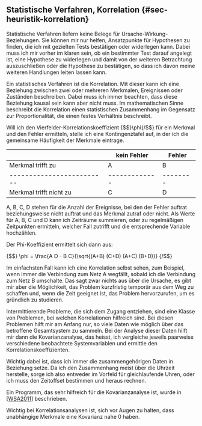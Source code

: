 
## Statistische Verfahren, Korrelation {#sec-heuristik-korrelation}

Statistische Verfahren liefern keine Belege für Ursache-Wirkung-Beziehungen.
Sie können mir nur helfen, Ansatzpunkte für Hypothesen zu finden, die ich
mit gezielten Tests bestätigen oder widerlegen kann.
Dabei muss ich mir vorher im klaren sein, ob ein bestimmter Test darauf
angelegt ist, eine Hypothese zu widerlegen und damit von der weiteren
Betrachtung auszuschließen oder die Hypothese zu bestätigen, so dass ich davon
meine weiteren Handlungen leiten lassen kann.

Ein statistisches Verfahren ist die Korrelation.
Mit dieser kann ich eine Beziehung zwischen zwei oder mehreren
Merkmalen, Ereignissen oder Zuständen beschreiben.
Dabei muss ich immer beachten, dass diese Beziehung kausal sein kann aber
nicht muss.
Im mathematischen Sinne beschreibt die Korrelation einen statistischen
Zusammenhang im Gegensatz zur Proportionalität, die einen festes Verhältnis
beschreibt.

Will ich den Vierfelder-Korrelationskoeffizient {$$}\phi{/$$}
für ein Merkmal und den Fehler ermitteln, stelle ich eine Kontingenztafel auf,
in der ich die gemeinsame Häufigkeit der Merkmale eintrage.

|                         | kein Fehler | Fehler |
|-------------------------|-------------|--------|
| Merkmal trifft zu       |     A       |    B   |
|-------------------------|-------------|--------|
| Merkmal trifft nicht zu |     C       |    D   |

A, B, C, D stehen für die Anzahl der Ereignisse, bei den der Fehler auftrat
beziehungsweise nicht auftrat und das Merkmal zutraf oder nicht.
Als Werte für A, B, C und D kann ich Zeiträume summieren, oder zu regelmäßigen
Zeitpunkten ermitteln, welcher Fall zutrifft und die entsprechende Variable
hochzählen.

Der Phi-Koeffizient ermittelt sich dann aus:

{$$}
\phi = \frac{A D - B C}{\sqrt{(A+B) (C+D) (A+C) (B+D)}}
{/$$}

Im einfachsten Fall kann ich eine Korrelation selbst sehen, zum Beispiel, wenn
immer die Verbindung zum Netz A wegfällt, sobald ich die Verbindung zum Netz B
umschalte.
Das sagt zwar nichts aus über die Ursache, es gibt mir aber die Möglichkeit,
das Problem kurzfristig temporär aus dem Weg zu schaffen und, wenn die Zeit
geeignet ist, das Problem hervorzurufen, um es gründlich zu studieren.

Intermittierende Probleme, die sich dem Zugang entziehen,
sind eine Klasse von Problemen, bei welchen Korrelationen hilfreich sind.
Bei diesen Problemen hilft mir am Anfang nur, so viele Daten wie möglich über
das betroffene Gesamtsystem zu sammeln.
Bei der Analyse dieser Daten hilft mir dann die Kovarianzanalyse, das heisst,
ich vergleiche jeweils paarweise verschiedene beobachtete Systemvariablen und
ermittle den Korrelationskoeffizienten.

Wichtig dabei ist, dass ich immer die zusammengehörigen Daten in Beziehung
setze.
Da ich den Zusammenhang meist über die Uhrzeit herstelle, sorge ich also
entweder im Vorfeld für gleichlaufende Uhren, oder ich muss den Zeitoffset
bestimmen und heraus rechnen.

Ein Programm, das sehr hilfreich für die Kovarianzanalyse ist, wurde in
[[WSA2011](#bib-wsa2011)] beschrieben.

Wichtig bei Korrelationsanalysen ist, sich vor Augen zu halten, dass
unabhängige Merkmale eine Kovarianz nahe 0 haben.

